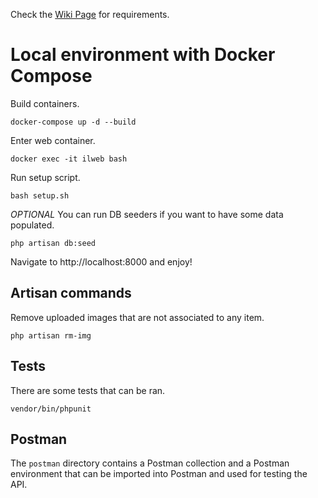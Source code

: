 Check the [Wiki Page](https://github.com/gmedaglia/item-list/wiki) for requirements.

# Local environment with Docker Compose

Build containers.
```
docker-compose up -d --build
```

Enter web container.
```
docker exec -it ilweb bash
```

Run setup script.
```
bash setup.sh
```

*OPTIONAL* You can run DB seeders if you want to have some data populated.
```
php artisan db:seed
```

Navigate to http://localhost:8000 and enjoy!

## Artisan commands

Remove uploaded images that are not associated to any item.
```
php artisan rm-img
```

## Tests

There are some tests that can be ran.
```
vendor/bin/phpunit
```

## Postman

The `postman` directory contains a Postman collection and a Postman environment that can be imported into Postman and used for testing the API.
